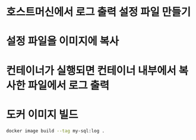 # 호스트머신에서 로그 출력 설정 파일 만들기
# 설정 파일을 이미지에 복사
# 컨테이너가 실행되면 컨테이너 내부에서 복사한 파일에서 로그 출력

# 도커 이미지 빌드
```bash
docker image build --tag my-sql:log .
```
